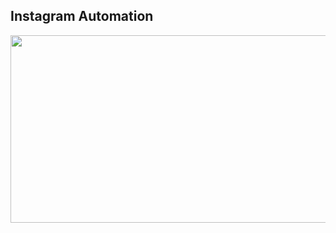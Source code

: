 ## Instagram Automation
<p align="center">
<img src="https://instazood.com/wp-content/uploads/2019/04/The-Wrong-Beliefs-on-Using-Instagram-Bots-and-Instagram-Automation-Tools3-1024x576.jpg" height="300px" width="600px">
</p>
